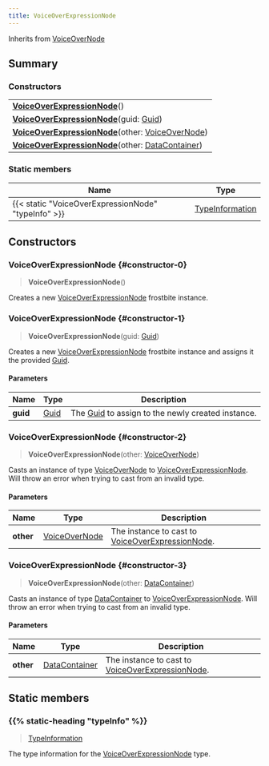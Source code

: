 ```yaml
---
title: VoiceOverExpressionNode
---
```


Inherits from 
[VoiceOverNode](/vext/ref/fb/voiceovernode)

## Summary
### Constructors
| |
| ----------- |
| **[VoiceOverExpressionNode](#constructor-0)**() |
| **[VoiceOverExpressionNode](#constructor-1)**(guid: [Guid](/vext/ref/shared/class/guid)) |
| **[VoiceOverExpressionNode](#constructor-2)**(other: [VoiceOverNode](/vext/ref/fb/voiceovernode)) |
| **[VoiceOverExpressionNode](#constructor-3)**(other: [DataContainer](/vext/ref/shared/class/datacontainer)) |

### Static members
| Name | Type |
| ---- | ---- |
| {{< static "VoiceOverExpressionNode" "typeInfo" >}} | [TypeInformation](/vext/ref/shared/class/typeinformation) |

## Constructors
### VoiceOverExpressionNode {#constructor-0}
> **VoiceOverExpressionNode**()

Creates a new [VoiceOverExpressionNode](/vext/ref/fb/voiceoverexpressionnode) frostbite instance.

### VoiceOverExpressionNode {#constructor-1}
> **VoiceOverExpressionNode**(guid: [Guid](/vext/ref/shared/class/guid))

Creates a new [VoiceOverExpressionNode](/vext/ref/fb/voiceoverexpressionnode) frostbite instance and assigns it the provided [Guid](/vext/ref/shared/class/guid).

#### Parameters
| Name | Type | Description |
| ---- | ---- | ----------- |
| **guid** | [Guid](/vext/ref/shared/class/guid) | The [Guid](/vext/ref/shared/class/guid) to assign to the newly created instance. |

### VoiceOverExpressionNode {#constructor-2}
> **VoiceOverExpressionNode**(other: [VoiceOverNode](/vext/ref/fb/voiceovernode))

Casts an instance of type [VoiceOverNode](/vext/ref/fb/voiceovernode) to [VoiceOverExpressionNode](/vext/ref/fb/voiceoverexpressionnode). Will throw an error when trying to cast from an invalid type.

#### Parameters
| Name | Type | Description |
| ---- | ---- | ----------- |
| **other** | [VoiceOverNode](/vext/ref/fb/voiceovernode) | The instance to cast to [VoiceOverExpressionNode](/vext/ref/fb/voiceoverexpressionnode). |

### VoiceOverExpressionNode {#constructor-3}
> **VoiceOverExpressionNode**(other: [DataContainer](/vext/ref/shared/class/datacontainer))

Casts an instance of type [DataContainer](/vext/ref/shared/class/datacontainer) to [VoiceOverExpressionNode](/vext/ref/fb/voiceoverexpressionnode). Will throw an error when trying to cast from an invalid type.

#### Parameters
| Name | Type | Description |
| ---- | ---- | ----------- |
| **other** | [DataContainer](/vext/ref/shared/class/datacontainer) | The instance to cast to [VoiceOverExpressionNode](/vext/ref/fb/voiceoverexpressionnode). |

## Static members
### {{% static-heading "typeInfo" %}}
> [TypeInformation](/vext/ref/shared/class/typeinformation)

The type information for the [VoiceOverExpressionNode](/vext/ref/fb/voiceoverexpressionnode) type.

